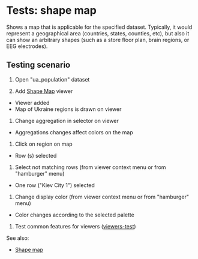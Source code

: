 <!-- TITLE: Tests: Shape map -->
<!-- SUBTITLE: -->

# Tests: shape map

Shows a map that is applicable for the specified dataset. Typically, it would represent a geographical area (countries,
states, counties, etc), but also it can show an arbitrary shapes (such as a store floor plan, brain regions, or EEG
electrodes).

## Testing scenario

1. Open "ua_population" dataset

1. Add [Shape Map](../visualize/viewers/shape-map.md) viewer

* Viewer added
* Map of Ukraine regions is drawn on viewer

1. Change aggregation in selector on viewer

* Aggregations changes affect colors on the map

1. Click on region on map

* Row (s) selected

1. Select not matching rows (from viewer context menu or from "hamburger" menu)

* One row ("Kiev City 1") selected

1. Change display color (from viewer context menu or from "hamburger" menu)

* Color changes according to the selected palette

1. Test common features for viewers ([viewers-test](../visualize/viewers/viewers-test.md))

See also:

* [Shape map](../visualize/viewers/shape-map.md)  
